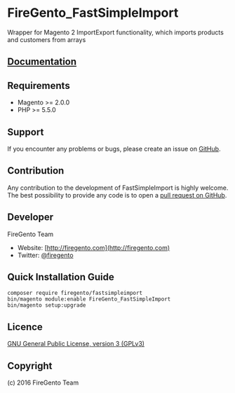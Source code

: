 FireGento_FastSimpleImport
===================
Wrapper for Magento 2 ImportExport functionality, which imports products and customers from arrays


[Documentation](http://firegento-fastsimpleimport2.readthedocs.io/en/latest/)
-------------------------------



Requirements
------------
- Magento >= 2.0.0
- PHP >= 5.5.0

Support
-------
If you encounter any problems or bugs, please create an issue on [GitHub](https://github.com/magento-hackathon/FireGento_FastSimpleImport/issues).

Contribution
------------
Any contribution to the development of FastSimpleImport is highly welcome. The best possibility to provide any code is to open a [pull request on GitHub](https://help.github.com/articles/using-pull-requests).

Developer
---------
FireGento Team
* Website: [http://firegento.com](http://firegento.com)
* Twitter: [@firegento](https://twitter.com/firegento)

Quick Installation Guide
---------------------------------------------

    composer require firegento/fastsimpleimport 
    bin/magento module:enable FireGento_FastSimpleImport
    bin/magento setup:upgrade
    
    
    
    
Licence
-------
[GNU General Public License, version 3 (GPLv3)](http://opensource.org/licenses/gpl-3.0)

Copyright
---------
(c) 2016 FireGento Team
